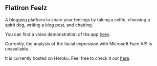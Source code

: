 ## Flatiron Feelz
A blogging platform to share your feelings by taking a selfie, choosing a spirit dog, writing a blog post, and chatting.<br>

You can find a video demonstration of the app [here](https://youtu.be/f73O5zT0XvM ).<br>

Currently, the analysis of the facial expression with Microsoft Face API is unavailable.<br>

It is currently hosted on Heroku. Feel free to check it out [here](https://flatironfeelz.herokuapp.com/).
